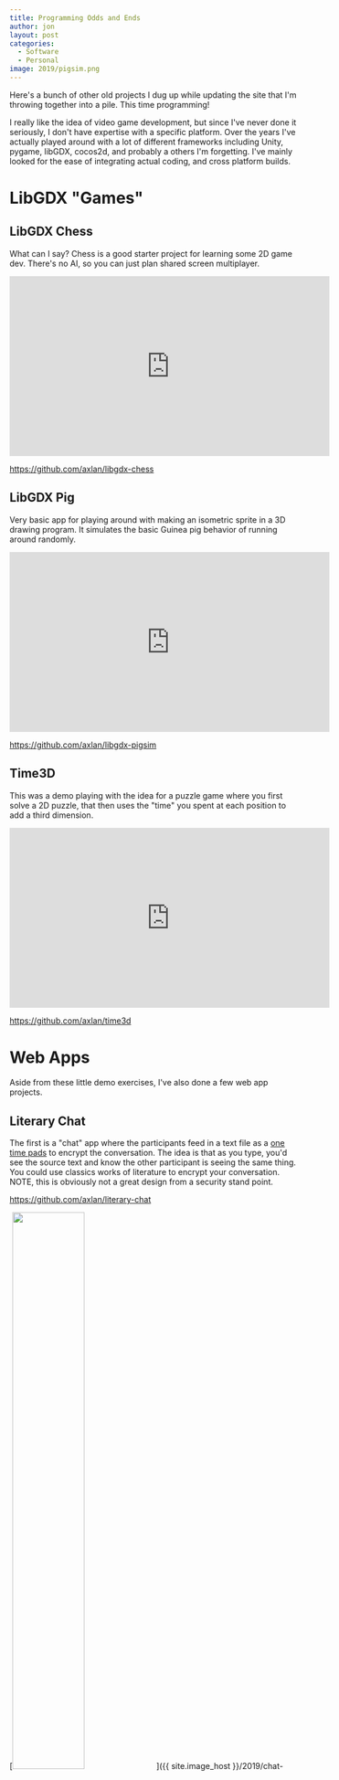 ```yaml
---
title: Programming Odds and Ends
author: jon
layout: post
categories:
  - Software
  - Personal
image: 2019/pigsim.png
---
```


Here's a bunch of other old projects I dug up while updating the site that I'm throwing together into a pile. This time programming!

I really like the idea of video game development, but since I've never done it seriously, I don't have expertise with a specific platform. Over the years I've actually played around with a lot of different frameworks including Unity, pygame, libGDX, cocos2d, and probably a others I'm forgetting. I've mainly looked for the ease of integrating actual coding, and cross platform builds.

# LibGDX "Games"

## LibGDX Chess

What can I say? Chess is a good starter project for learning some 2D game dev. There's no AI, so you can just plan shared screen multiplayer.

<iframe width="560" height="315" src="https://www.youtube.com/embed/1nRo-ucrgkk" frameborder="0" allow="accelerometer; autoplay; encrypted-media; gyroscope; picture-in-picture" allowfullscreen></iframe>

<https://github.com/axlan/libgdx-chess>

## LibGDX Pig

Very basic app for playing around with making an isometric sprite in a 3D drawing program. It simulates the basic Guinea pig behavior of running around randomly.

<iframe width="560" height="315" src="https://www.youtube.com/embed/UpfYPq4qV44" frameborder="0" allow="accelerometer; autoplay; encrypted-media; gyroscope; picture-in-picture" allowfullscreen></iframe>

<https://github.com/axlan/libgdx-pigsim>

## Time3D

This was a demo playing with the idea for a puzzle game where you first solve a 2D puzzle, that then uses the "time" you spent at each position to add a third dimension.

<iframe width="560" height="315" src="https://www.youtube.com/embed/TuVX_qIteIM" frameborder="0" allow="accelerometer; autoplay; encrypted-media; gyroscope; picture-in-picture" allowfullscreen></iframe>

<https://github.com/axlan/time3d>

# Web Apps

Aside from these little demo exercises, I've also done a few web app projects.

## Literary Chat

The first is a "chat" app where the participants feed in a text file as a [one time pads](https://en.wikipedia.org/wiki/One-time_pad) to encrypt the conversation. The idea is that as you type, you'd see the source text and know the other participant is seeing the same thing. You could use classics works of literature to encrypt your conversation. NOTE, this is obviously not a great design from a security stand point.

<https://github.com/axlan/literary-chat>

[<img class="aligncenter size-large" src="{{ site.image_host }}/2019/chat-window.png" height="50%" width="50%" alt="" />]({{ site.image_host }}/2019/chat-window.png)

Here's what the server sees:

```
client Alice created room TestRoom
client Bob joined room TestRoom
Alice sent msg ± to Bob
Bob sent msg ·¸wÇe»i­ÝÞ­ to Alice
Alice sent msg wÁe¶²{q-p³½³mtÁ°Ã_ to Bob
Bob sent msg eÜ
ºÊÐÉÜäØÉ-lr*£ÑÝ×Ê to Alice
Alice sent msg ©r¿­³jÃÄÁn£­q to Bob
Bob sent msg ÐÆÔ®ßÓËÓÌÕÎÍèäÌÚ@×ÛáÈÓ
                                   ØÒ
ÒâÚÎáÛÑç to Alice
Alice sent msg Yu+H³³ÆäØãçÛäãÝÈÖ to Bob
Bob sent msg eÐØÔàÑÐä
×Ú*ÅÉÏ×
ÏÕÉ to Alice
Alice sent msg vÀt*vx-~Ç² to Bob
Bob sent msg ¸ÔØÎ¶kí×ÞÌÙá@ÊØ¨
                             âËÆåéåÔ¢ to Alice
Alice sent msg °áZ@°ÊÛ Òè¥À MÀÔÕ
                                ²ÚÞÌÖ@ÕÜ
X©³Z@N ØÜQÜèGÀìçâ××ÐÍÙtkÂÌÏÛÃÎÏÙëÜÌãÚÓÛÓ to Bob
```

## Nightvale Puzzle

Here's another puzzle box style project I made. It pulls text from transcripts of the "Welcome to Nightvale" podcast, and redacts certain words. The player enters search terms in the faux terminal forked from <https://uni.xkcd.com/> to try to solve the puzzle

<https://github.com/axlan/nightvalue_puzzle>

[<img class="aligncenter size-large" src="{{ site.image_host }}/2019/nightvale-console.png" height="50%" width="50%" alt="" />]({{ site.image_host }}/2019/nightvale-console.png)
